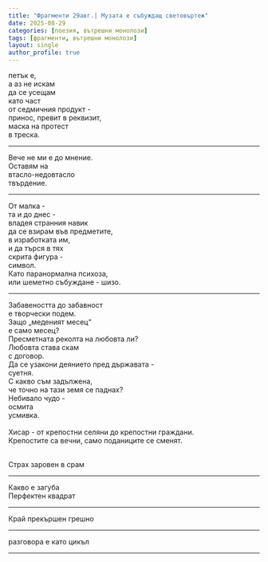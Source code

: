 ```yaml
---
title: "Фрагменти 29авг.| Музата е събуждащ световъртеж"
date: 2025-08-29
categories: [поезия, вътрешни монолози]
tags: [фрагменти, вътрешни монолози]
layout: single
author_profile: true
---
```


<div class="poem3">

петък е,  <br/>
а аз не искам  <br/>
да се усещам  <br/>
като част  <br/>
от седмичния продукт -<br/>
принос, превит в реквизит,  <br/>
маска на протест  <br/>
в треска.<br/>

<hr/>

Вече не ми е до мнение.<br/>
Оставям на <br/>
втасло-недовтасло<br/>
твърдение.<br/>

<hr/>

От малка -<br/>
та и до днес -<br/>
владея странния навик<br/>
да се взирам във предметите,<br/>
в изработката им,<br/>
и да търся в тях<br/>
скрита фигура -<br/>
символ.<br/>
Като паранормална психоза,<br/>
или шеметно събуждане - шизо.<br/>
<hr/>

Забавеността до забавност<br/>
е творчески подем.<br/>
Защо „меденият месец“<br/>
е само месец?<br/>
Пресметната реколта на любовта ли?<br/>
Любовта става скам<br/>
с договор.<br/>
Да се узакони деянието пред държавата -<br/>
суетня.<br/>
С какво съм задължена,<br/>
че точно на тази земя се паднах?<br/>
Небивало чудо -<br/>
осмита<br/>
усмивка.<br/>
<br/>
Хисар - от крепостни селяни до крепостни граждани.<br/>
Крепостите са вечни, само поданиците се сменят.<br/>

<br/>
Страх заровен в срам<br/>
<hr/>
Какво е загуба<br/>
Перфектен квадрат <br/>

<hr/>
Край прекършен грешно <br/>

<hr/>

разговора е като цикъл <br/>

<hr/>

</div>